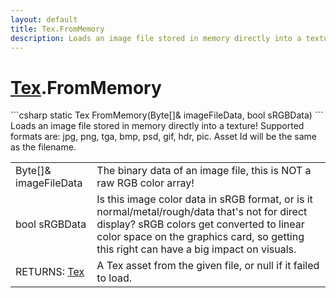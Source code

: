 ```yaml
---
layout: default
title: Tex.FromMemory
description: Loads an image file stored in memory directly into a texture! Supported formats are. jpg, png, tga, bmp, psd, gif, hdr, pic. Asset Id will be the same as the filename.
---
```

# [Tex]({{site.url}}/Pages/Reference/Tex.html).FromMemory

<div class='signature' markdown='1'>
```csharp
static Tex FromMemory(Byte[]& imageFileData, bool sRGBData)
```
Loads an image file stored in memory directly into a
texture! Supported formats are: jpg, png, tga, bmp, psd, gif,
hdr, pic. Asset Id will be the same as the filename.
</div>

|  |  |
|--|--|
|Byte[]& imageFileData|The binary data of an image file,             this is NOT a raw RGB color array!|
|bool sRGBData|Is this image color data in sRGB format,              or is it normal/metal/rough/data that's not for direct display?              sRGB colors get converted to linear color space on the graphics             card, so getting this right can have a big impact on visuals.|
|RETURNS: [Tex]({{site.url}}/Pages/Reference/Tex.html)|A Tex asset from the given file, or null if it failed to load.|




